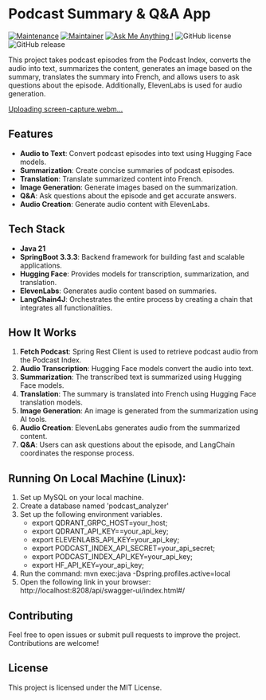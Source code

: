 # Podcast Summary & Q&A App

[![Maintenance](https://img.shields.io/badge/Maintained%3F-yes-green.svg)]()
[![Maintainer](https://img.shields.io/static/v1?label=Yevhen%20Ruban&message=Maintainer&color=red)](mailto:yevhen.ruban@extrawest.com)
[![Ask Me Anything !](https://img.shields.io/badge/Ask%20me-anything-1abc9c.svg)]()
![GitHub license](https://img.shields.io/github/license/Naereen/StrapDown.js.svg)
![GitHub release](https://img.shields.io/badge/release-v1.0.0-blue)

This project takes podcast episodes from the Podcast Index, converts the audio into text, summarizes the content, generates an image based on the summary, translates the summary into French, and allows users to ask questions about the episode. Additionally, ElevenLabs is used for audio generation.

[Uploading screen-capture.webm…]()

## Features

- **Audio to Text**: Convert podcast episodes into text using Hugging Face models.
- **Summarization**: Create concise summaries of podcast episodes.
- **Translation**: Translate summarized content into French.
- **Image Generation**: Generate images based on the summarization.
- **Q&A**: Ask questions about the episode and get accurate answers.
- **Audio Creation**: Generate audio content with ElevenLabs.

## Tech Stack

- **Java 21**
- **SpringBoot 3.3.3**: Backend framework for building fast and scalable applications.
- **Hugging Face**: Provides models for transcription, summarization, and translation.
- **ElevenLabs**: Generates audio content based on summaries.
- **LangChain4J**: Orchestrates the entire process by creating a chain that integrates all functionalities.

## How It Works

1. **Fetch Podcast**: Spring Rest Client is used to retrieve podcast audio from the Podcast Index.
2. **Audio Transcription**: Hugging Face models convert the audio into text.
3. **Summarization**: The transcribed text is summarized using Hugging Face models.
4. **Translation**: The summary is translated into French using Hugging Face translation models.
5. **Image Generation**: An image is generated from the summarization using AI tools.
6. **Audio Creation**: ElevenLabs generates audio from the summarized content.
7. **Q&A**: Users can ask questions about the episode, and LangChain coordinates the response process.

## Running On Local Machine (Linux):

1. Set up MySQL on your local machine.
2. Create a database named 'podcast_analyzer'
3. Set up the following environment variables.
   - export QDRANT_GRPC_HOST=your_host;
   - export QDRANT_API_KEY==your_api_key;
   - export ELEVENLABS_API_KEY=your_api_key;
   - export PODCAST_INDEX_API_SECRET=your_api_secret;
   - export PODCAST_INDEX_API_KEY=your_api_key;
   - export HF_API_KEY=your_api_key;
4. Run the command: mvn exec:java -Dspring.profiles.active=local
5. Open the following link in your browser: http://localhost:8208/api/swagger-ui/index.html#/

## Contributing

Feel free to open issues or submit pull requests to improve the project. Contributions are welcome!

## License

This project is licensed under the MIT License.
